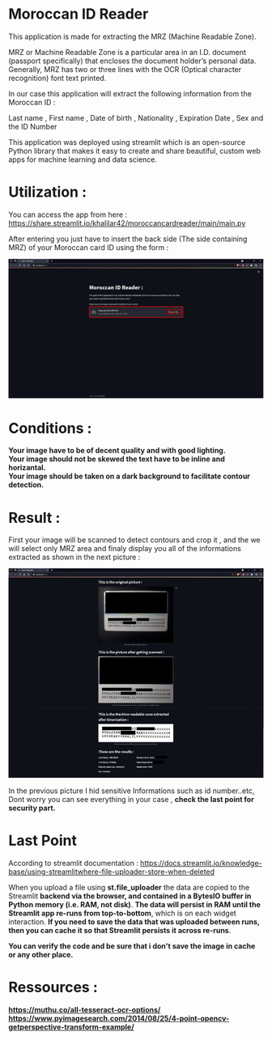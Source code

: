 # Moroccan ID Reader

This application is made for extracting the MRZ (Machine Readable Zone).

MRZ or Machine Readable Zone is a particular area in an I.D. document (passport specifically) that encloses the document holder’s personal data. Generally, MRZ has two or three lines with the OCR (Optical character recognition) font text printed.

In our case this application will extract the following information from the Moroccan ID :

Last name , First name , Date of birth , Nationality , Expiration Date , Sex and the ID Number

This application was deployed using streamlit which is an open-source Python library that makes it easy to create and share beautiful, custom web apps for machine learning and data science.

# Utilization :

You can access the app from here : https://share.streamlit.io/khalilar42/moroccancardreader/main/main.py

After entering you just have to insert the back side (The side containing MRZ) of your Moroccan card ID using the form : 

![This the home page](home.jpg)

# Conditions :

**Your image have to be of decent quality and with good lighting.**
</br>
**Your image should not be skewed the text have to be inline and horizantal.**
</br>
**Your image should be taken on a dark background to facilitate contour detection.**

# Result :

First your image will be scanned to detect contours and crop it , and the we will select only MRZ area and finaly display you all of the informations extracted as shown in the next picture : 

![Execution example](test.jpg)

In the previous picture I hid sensitive Informations such as id number..etc, Dont worry you can see everything in your case , **check the last point for security part.**

# Last Point

According to streamlit documentation : 
https://docs.streamlit.io/knowledge-base/using-streamlitwhere-file-uploader-store-when-deleted

When you upload a file using **st.file_uploader** the data are copied to the Streamlit **backend via the browser, and contained in a BytesIO buffer in Python memory (i.e. RAM, not disk)**. **The data will persist in RAM until the Streamlit app re-runs from top-to-bottom**, which is on each widget interaction. **If you need to save the data that was uploaded between runs, then you can cache it so that Streamlit persists it across re-runs**.

**You can verify the code and be sure that i don't save the image in cache or any other place.**

# Ressources :

**https://muthu.co/all-tesseract-ocr-options/**
</br>
**https://www.pyimagesearch.com/2014/08/25/4-point-opencv-getperspective-transform-example/**
